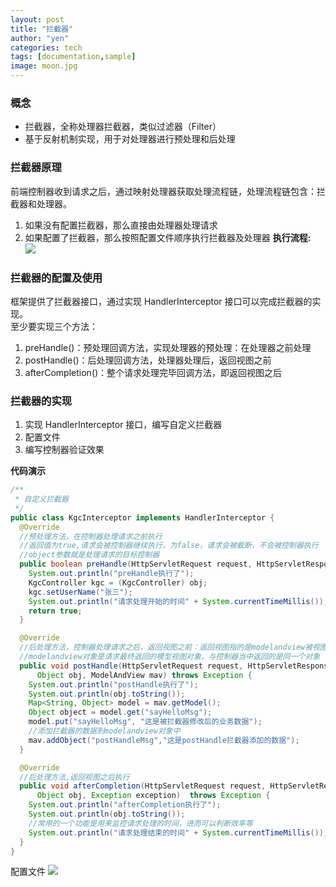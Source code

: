 ```yaml
---
layout: post
title: "拦截器"
author: "yen"
categories: tech
tags: [documentation,sample]
image: moon.jpg
---
```

### 概念  
- 拦截器，全称处理器拦截器，类似过滤器（Filter）
- 基于反射机制实现，用于对处理器进行预处理和后处理

### 拦截器原理
前端控制器收到请求之后，通过映射处理器获取处理流程链，处理流程链包含：拦截器和处理器。  
1. 如果没有配置拦截器，那么直接由处理器处理请求
2. 如果配置了拦截器，那么按照配置文件顺序执行拦截器及处理器
**执行流程:**  
![](http://p6ch8daxu.bkt.clouddn.com/18-4-22/12836512.jpg)  

### 拦截器的配置及使用
框架提供了拦截器接口，通过实现 HandlerInterceptor 接口可以完成拦截器的实现。  
至少要实现三个方法：  
1. preHandle()：预处理回调方法，实现处理器的预处理：在处理器之前处理
2. postHandle()：后处理回调方法，处理器处理后，返回视图之前
3. afterCompletion()：整个请求处理完毕回调方法，即返回视图之后

### 拦截器的实现
1. 实现 HandlerInterceptor 接口，编写自定义拦截器
2. 配置文件
3. 编写控制器验证效果


**代码演示**  
~~~java
/**
 * 自定义拦截器
 */
public class KgcInterceptor implements HandlerInterceptor {
  @Override
  //预处理方法，在控制器处理请求之前执行
  //返回值为true,请求会被控制器继续执行，为false，请求会被截断，不会被控制器执行
  //object参数就是处理请求的目标控制器
  public boolean preHandle(HttpServletRequest request, HttpServletResponse response, Object obj) throws Exception {
    System.out.println("preHandle执行了");
    KgcController kgc = (KgcController) obj;
    kgc.setUserName("张三");
    System.out.println("请求处理开始的时间" + System.currentTimeMillis());
    return true;
  }

  @Override
  //后处理方法，控制器处理请求之后，返回视图之前：返回视图指的是modelandview被视图解析器解析之前
  //modelandview对象是请求最终返回的模型视图对象，与控制器当中返回的是同一个对象
  public void postHandle(HttpServletRequest request, HttpServletResponse response,
      Object obj, ModelAndView mav) throws Exception {
    System.out.println("postHandle执行了");
    System.out.println(obj.toString());
    Map<String, Object> model = mav.getModel();
    Object object = model.get("sayHelloMsg");
    model.put("sayHelloMsg", "这是被拦截器修改后的业务数据");
    //添加拦截器的数据到modelandview对象中
    mav.addObject("postHandleMsg","这是postHandle拦截器添加的数据");
  }

  @Override
  //后处理方法,返回视图之后执行
  public void afterCompletion(HttpServletRequest request, HttpServletResponse response,
      Object obj, Exception exception)	throws Exception {
    System.out.println("afterCompletion执行了");
    System.out.println(obj.toString());
    //常用的一个功能是用来监控请求处理的时间，进而可以判断效率等
    System.out.println("请求处理结束的时间" + System.currentTimeMillis());
  }
}
~~~

配置文件
![](http://p6ch8daxu.bkt.clouddn.com/18-4-22/25235696.jpg)
